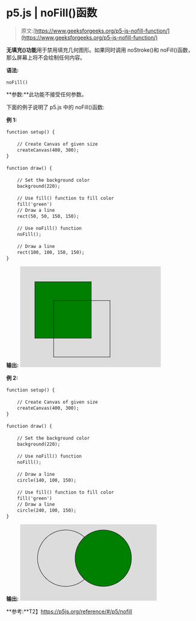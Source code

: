 # p5.js | noFill()函数

> 原文:[https://www.geeksforgeeks.org/p5-js-nofill-function/](https://www.geeksforgeeks.org/p5-js-nofill-function/)

**无填充()功能**用于禁用填充几何图形。如果同时调用 noStroke()和 noFill()函数，那么屏幕上将不会绘制任何内容。

**语法:**

```
noFill()
```

**参数:**此功能不接受任何参数。

下面的例子说明了 p5.js 中的 noFill()函数:

**例 1:**

```
function setup() { 

    // Create Canvas of given size 
    createCanvas(400, 300); 
} 

function draw() { 

    // Set the background color 
    background(220); 

    // Use fill() function to fill color
    fill('green')
    // Draw a line 
    rect(50, 50, 150, 150); 

    // Use noFill() function
    noFill();

    // Draw a line 
    rect(100, 100, 150, 150); 
} 
```

**输出:**
![](img/ecbd1b18411053d66e1cc89ab85d3634.png)

**例 2:**

```
function setup() { 

    // Create Canvas of given size 
    createCanvas(400, 300); 
} 

function draw() { 

    // Set the background color 
    background(220); 

    // Use noFill() function
    noFill();

    // Draw a line 
    circle(140, 100, 150);

    // Use fill() function to fill color
    fill('green')
    // Draw a line 
    circle(240, 100, 150); 
} 
```

**输出:**
![](img/b2612d777460888dd6f093ec85a1f360.png)

**参考:**T2】https://p5js.org/reference/#/p5/nofill